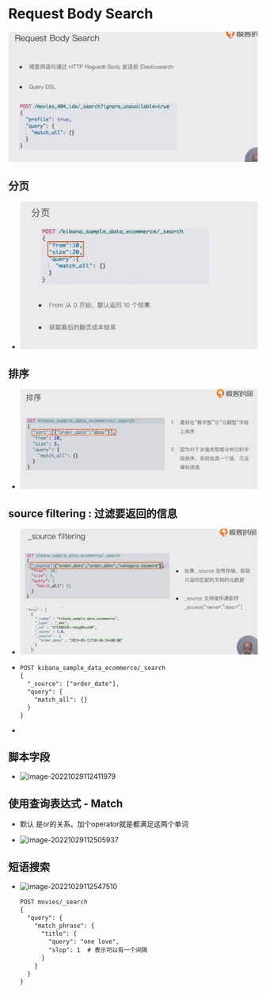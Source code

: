 # Request Body Search

![image-20221029111752469](img/image-20221029111752469.png)

## 分页

- ![image-20221029111854977](img/image-20221029111854977.png)

  

## 排序

- ![image-20221029111913135](img/image-20221029111913135.png)

## source filtering : 过滤要返回的信息

- ![image-20221029112003232](img/image-20221029112003232.png)

- ```
  POST kibana_sample_data_ecommerce/_search
  {
    "_source": ["order_date"],
    "query": {
      "match_all": {}
    }
  }
  
  ```

- 

## 脚本字段

- ![image-20221029112411979](img/image-20221029112411979.png)

## 使用查询表达式 - Match

- 默认 是or的关系。加个operator就是都满足这两个单词

- ![image-20221029112505937](img/image-20221029112505937.png)

## 短语搜索

- ![image-20221029112547510](img/image-20221029112547510.png)

  ```
  POST movies/_search
  {
    "query": {
      "match_phrase": {
        "title": {
          "query": "one love",
          "slop": 1  # 表示可以有一个间隔
        }
      }
    }
  }
  ```

  